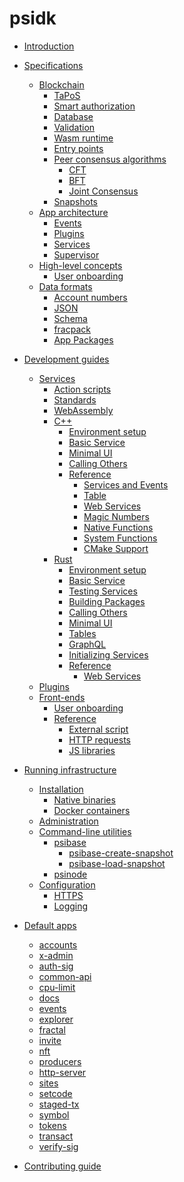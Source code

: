 # psidk

- [Introduction](README.md)

- [Specifications](specifications/README.md)

  - [Blockchain](specifications/blockchain/README.md)
    - [TaPoS](specifications/blockchain/tapos.md)
    - [Smart authorization](specifications/blockchain/smart-authorization.md)
    - [Database](specifications/blockchain/database.md)
    - [Validation](specifications/blockchain/validation.md)
    - [Wasm runtime](specifications/blockchain/wasm-runtime.md)
    - [Entry points](specifications/blockchain/entry-points.md)
    - [Peer consensus algorithms](specifications/blockchain/peer-consensus/README.md)
      - [CFT](specifications/blockchain/peer-consensus/cft.md)
      - [BFT](specifications/blockchain/peer-consensus/bft.md)
      - [Joint Consensus](specifications/blockchain/peer-consensus/joint-consensus.md)
    - [Snapshots](specifications/blockchain/snapshots.md)
  - [App architecture](specifications/app-architecture/README.md)
    - [Events](specifications/app-architecture/events.md)
    - [Plugins](specifications/app-architecture/plugins.md)
    - [Services](specifications/app-architecture/services.md)
    - [Supervisor](specifications/app-architecture/supervisor.md)
  - [High-level concepts]()
    - [User onboarding](specifications/concepts/user-onboarding.md)
  - [Data formats]()
    - [Account numbers](specifications/data-formats/account-numbers.md)
    - [JSON](specifications/data-formats/json.md)
    - [Schema](specifications/data-formats/schema.md)
    - [fracpack](specifications/data-formats/fracpack.md)
    - [App Packages](specifications/data-formats/package.md)

- [Development guides](development/README.md)

  - [Services](development/services/README.md)
    - [Action scripts](development/services/action-scripts.md)
    - [Standards](development/services/standards.md)
    - [WebAssembly](development/services/webassembly.md)
    - [C++](development/services/cpp-service/README.md)
      - [Environment setup](development/services/cpp-service/setup.md)
      - [Basic Service](development/services/cpp-service/basic/README.md)
      - [Minimal UI](development/services/cpp-service/minimal-ui/README.md)
      - [Calling Others](development/services/cpp-service/calling/README.md)
      - [Reference]()
        - [Services and Events](development/services/cpp-service/reference/services-events.md)
        - [Table](development/services/cpp-service/reference/table.md)
        - [Web Services](development/services/cpp-service/reference/web-services.md)
        - [Magic Numbers](development/services/cpp-service/reference/magic-numbers.md)
        - [Native Functions](development/services/cpp-service/reference/native-functions.md)
        - [System Functions](development/services/cpp-service/reference/system.md)
        - [CMake Support](development/services/cpp-service/reference/cmake.md)
    - [Rust](development/services/rust-service/README.md)
      - [Environment setup](development/services/rust-service/setup.md)
      - [Basic Service](development/services/rust-service/basic/README.md)
      - [Testing Services](development/services/rust-service/testing.md)
      - [Building Packages](development/services/rust-service/package.md)
      - [Calling Others](development/services/rust-service/calling.md)
      - [Minimal UI](development/services/rust-service/minimal-ui.md)
      - [Tables](development/services/rust-service/tables.md)
      - [GraphQL](development/services/rust-service/graphql.md)
      - [Initializing Services](development/services/rust-service/pre-action.md)
      - [Reference]()
        - [Web Services](development/services/rust-service/reference/web-services.md)
  - [Plugins]()
  - [Front-ends](development/front-ends/README.md)
    - [User onboarding]()
    - [Reference]()
      - [External script](development/front-ends/reference/external.md)
      - [HTTP requests](development/front-ends/reference/http-requests.md)
      - [JS libraries](development/front-ends/reference/js-libraries.md)

- [Running infrastructure](run-infrastructure/README.md)

  - [Installation]()
    - [Native binaries]()
    - [Docker containers]()
  - [Administration](run-infrastructure/administration.md)
  - [Command-line utilities](run-infrastructure/cli/README.md)
    - [psibase](run-infrastructure/cli/psibase.md)
      - [psibase-create-snapshot](run-infrastructure/cli/psibase-create-snapshot.md)
      - [psibase-load-snapshot](run-infrastructure/cli/psibase-load-snapshot.md)
    - [psinode](run-infrastructure/cli/psinode.md)
  - [Configuration]()
    - [HTTPS](run-infrastructure/configuration/https.md)
    - [Logging](run-infrastructure/configuration/logging.md)

- [Default apps](default-apps/README.md)

  - [accounts](default-apps/accounts.md)
  - [x-admin](default-apps/x-admin.md)
  - [auth-sig](default-apps/auth-sig.md)
  - [common-api](default-apps/common-api.md)
  - [cpu-limit]()
  - [docs](default-apps/docs.md)
  - [events](default-apps/events.md)
  - [explorer]()
  - [fractal]()
  - [invite](default-apps/invite.md)
  - [nft]()
  - [producers]()
  - [http-server](default-apps/http-server.md)
  - [sites](default-apps/sites.md)
  - [setcode](default-apps/setcode.md)
  - [staged-tx](default-apps/staged-tx.md)
  - [symbol]()
  - [tokens]()
  - [transact](default-apps/transact.md)
  - [verify-sig]()

- [Contributing guide](contribute/README.md)
